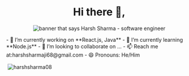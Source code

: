 <h1 align="center">Hi there 👋,</h1>
<p align="center">
<img src="https://miro.medium.com/max/1360/1*IRGHmiGsa16stedQvIaZfw.gif" alt="banner that says Harsh Sharma - software engineer">
<p>
- 🔭 I’m currently working on **React.js, Java**
- 🌱 I’m currently learning **Node.js**
- 👯 I’m looking to collaborate on ...
- 📫 Reach me at:harshsharmaji68@gmail.com
- 😄 Pronouns: He/Him


<p>&nbsp;<img align="center" src="https://github-readme-stats.vercel.app/api?username=harshsharma08&show_icons=true&locale=en" alt="harshsharma08" /></p>
